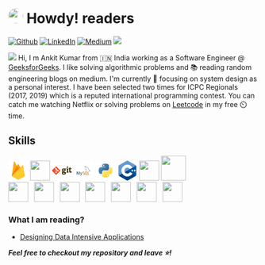 <h1><img src="https://media.giphy.com/media/T9uDcSZiPElXQopwWr/giphy.gif" width=30 height=30px style="border-radius:50%;"> Howdy! readers </h1>

<a target="_blank" href="https://github.com/masterbios"><img alt="Github" src="https://img.shields.io/badge/GitHub-%2312100E.svg?&style=for-the-badge&logo=Github&logoColor=white" /></a>
<a target="_blank" href="https://www.linkedin.com/in/ankit-kumar-97b301158/"><img alt="LinkedIn" src="https://img.shields.io/badge/linkedin-%230077B5.svg?&style=for-the-badge&logo=linkedin&logoColor=white" /></a>
<a target="_blank" href="https://medium.com/@ankitkp88534"><img alt="Medium" src="https://img.shields.io/badge/medium-%2312100E.svg?&style=for-the-badge&logo=medium&logoColor=white" /></a>
<img src="https://visitor-badge.glitch.me/badge?page_id=masterbios.masterbios" height=29>

<img src="https://media.giphy.com/media/ZVik7pBtu9dNS/source.gif" width=auto height=auto>
Hi, I m Ankit Kumar from 🇮🇳 India working as a Software Engineer @ <a target="_blank" href="https://www.geeksforgeeks.org/">GeeksforGeeks</a>. I like solving algorithmic problems and  📚 reading random engineering blogs on medium. I'm currently 🌱 focusing on system design as a personal interest. I have been selected two times for ICPC Regionals (2017, 2019) which is a reputed international programming contest. You can catch me watching Netflix or solving problems on <a target="_blank" href="https://leetcode.com/masterbios/">Leetcode</a> in my free ⏲️ time.

## Skills
<img src="https://raw.githubusercontent.com/github/explore/80688e429a7d4ef2fca1e82350fe8e3517d3494d/topics/firebase/firebase.png" width="40" height="40">&nbsp;<img src="https://www.techbaz.org/Course/img/c-logo.png" width="40" height="40">&nbsp;<img src="https://raw.githubusercontent.com/github/explore/80688e429a7d4ef2fca1e82350fe8e3517d3494d/topics/git/git.png" width="40" height="40">&nbsp;<img src="https://raw.githubusercontent.com/github/explore/80688e429a7d4ef2fca1e82350fe8e3517d3494d/topics/mysql/mysql.png" width="40" height="40">&nbsp;<img src="https://raw.githubusercontent.com/github/explore/80688e429a7d4ef2fca1e82350fe8e3517d3494d/topics/python/python.png" width="40" height="40">&nbsp;<img src="https://raw.githubusercontent.com/github/explore/80688e429a7d4ef2fca1e82350fe8e3517d3494d/topics/cpp/cpp.png" width="40" height="40">&nbsp;<img src="https://i.pinimg.com/originals/e9/94/61/e99461fdd5b3db8bdb3081d8acf5e524.png" width="40" height="40">&nbsp;<img src="https://cdn.vox-cdn.com/thumbor/YHfKvMFzpSu_j2AY8KoMefG6rTY=/1400x1050/filters:format(jpeg)/cdn.vox-cdn.com/uploads/chorus_asset/file/19086219/Android_logo_stacked__RGB_.jpg" width="50" height="50">
&nbsp;    
<img src="https://png.pngtree.com/png-clipart/20190630/original/pngtree-xml-file-document-icon-png-image_4166301.jpg" width="40" height="40">
&nbsp;
<img src="https://www.kindpng.com/picc/m/78-788134_javascript-logo-hd-png-download.png" width="40" height="40">
&nbsp;
<img src="https://www.freepnglogos.com/uploads/linux-png/difference-between-linux-and-window-operating-system-3.png" width="40" height="40">
&nbsp;
<img src="https://cdn.freebiesupply.com/logos/large/2x/php-1-logo-png-transparent.png" width="40" height="40">
&nbsp;
<img src="https://www.iconfinder.com/data/icons/scripting-and-programming-languages/512/JQuery_logo-512.png" width="40" height="40">
&nbsp;
<img src="https://cdn.pixabay.com/photo/2017/08/05/11/16/logo-2582748_640.png" width="40" height="40">
&nbsp;
<img src="https://img.favpng.com/13/12/20/logo-cascading-style-sheets-html-css-design-and-build-web-sites-css-1-graphic-design-png-favpng-DFW4rjy45QuMiuj81hV2HhPU6.jpg" width="40" height="40">
&nbsp;
<h3>What I am reading?</h3>
<ul>
<li> <a target="_blank" href="https://dataintensive.net/">Designing Data Intensive Applications </a></li>
</ul>

***Feel free to checkout my repository and leave ⭐!***
